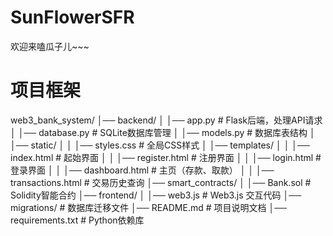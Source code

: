 # SunFlowerSFR
欢迎来嗑瓜子儿~~~

# 项目框架
web3_bank_system/
│── backend/
│   │── app.py                 # Flask后端，处理API请求
│   │── database.py             # SQLite数据库管理
│   │── models.py               # 数据库表结构
│   │── static/
│   │   │── styles.css          # 全局CSS样式
│   │── templates/
│   │   │── index.html          # 起始界面
│   │   │── register.html       # 注册界面
│   │   │── login.html          # 登录界面
│   │   │── dashboard.html      # 主页（存款、取款）
│   │   │── transactions.html   # 交易历史查询
│── smart_contracts/
│   │── Bank.sol                # Solidity智能合约
│── frontend/
│   │── web3.js                 # Web3.js 交互代码
│── migrations/                 # 数据库迁移文件
│── README.md                   # 项目说明文档
│── requirements.txt             # Python依赖库

